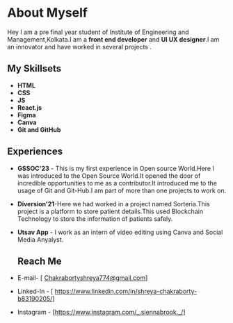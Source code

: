 # About Myself 
Hey I am a pre final year student of Institute of Engineering and Management,Kolkata.I am a **front end developer** and **UI UX designer**.I am an innovator and have 
worked in several projects .

## My Skillsets
- **HTML**
- **CSS**
- **JS**
- **React.js**
- **Figma**
- **Canva**
- **Git and GitHub**

## Experiences
  
  - **GSSOC'23** - This is my first experience in Open source World.Here I was introduced to the Open Source World.It opened the door of incredible opportunities to me as a contributor.It introduced me to the usage of Git and Git-Hub.I am part of more than one projects to work on.

- **Diversion'21**-Here we had worked in a project named Sorteria.This project is a platform to store patient details.This used Blockchain Technology to store the information of patients safely.

- **Utsav App** - I work as an intern of video editing using Canva and Social Media Anyalyst.

  ## Reach Me 
- E-mail- [ Chakrabortyshreya774@gmail.com]
- Linked-In - [ https://www.linkedin.com/in/shreya-chakraborty-b83190205/]
- Instagram - [https://www.instagram.com/_.siennabrook._/]
    



 
